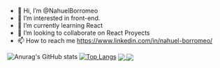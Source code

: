 - 👋 Hi, I’m @NahuelBorromeo
- 👀 I’m interested in front-end.
- 🌱 I’m currently learning React
- 💞️ I’m looking to collaborate on React Proyects
- 📫 How to reach me https://www.linkedin.com/in/nahuel-borromeo/

<!---
NahuelBorromeo/NahuelBorromeo is a ✨ special ✨ repository because its `README.md` (this file) appears on your GitHub profile.
You can click the Preview link to take a look at your changes.
--->
![Anurag's GitHub stats](https://github-readme-stats.vercel.app/api?username=NahuelBorromeo&show_icons=true&theme=radical)
[![Top Langs](https://github-readme-stats.vercel.app/api/top-langs/?username=NahuelBorromeo&show_icons=true&theme=radical&layout=compact)](https://github.com/nahuelborromeo/github-readme-stats)
<a href="https://github.com/nahuelborromeo/github-readme-stats">
  <img align="center" src="https://github-readme-stats.vercel.app/api/pin/?username=nahuelborromeo&repo=github-readme-stats" />
</a>
<a href="https://github.com/nahuelborromeo/convoychat">
  <img align="center" src="https://github-readme-stats.vercel.app/api/pin/?username=nahuelborromeo&repo=convoychat" />
</a>
